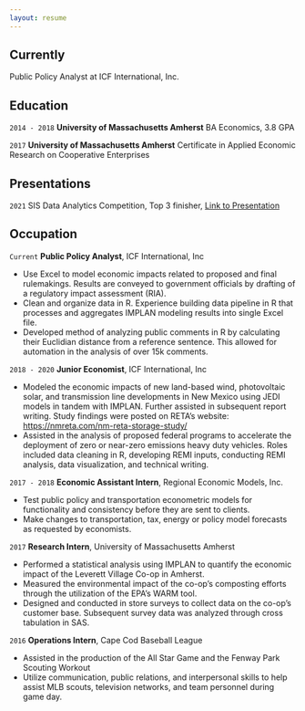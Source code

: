 ```yaml
---
layout: resume
---
```

## Currently

Public Policy Analyst at ICF International, Inc.

## Education

`2014 - 2018`
__University of Massachusetts Amherst__
BA Economics, 3.8 GPA

`2017`
__University of Massachusetts Amherst__
Certificate in Applied Economic Research on Cooperative Enterprises

## Presentations

`2021`
SIS Data Analytics Competition, Top 3 finisher, <a href="https://youtu.be/efSjcSl4_lA">Link to Presentation</a>


## Occupation

`Current`
__Public Policy Analyst__, ICF International, Inc

- Use Excel to model economic impacts related to proposed and final rulemakings. Results are conveyed to government officials by drafting of a regulatory impact assessment (RIA). 
-	Clean and organize data in R. Experience building data pipeline in R that processes and aggregates IMPLAN modeling results into single Excel file. 
-	Developed method of analyzing public comments in R by calculating their Euclidian distance from a reference sentence. This allowed for automation in the analysis of over 15k comments. 

`2018 - 2020`
__Junior Economist__, ICF International, Inc 

- Modeled the economic impacts of new land-based wind, photovoltaic solar, and transmission line developments in New Mexico using JEDI models in tandem with IMPLAN. Further assisted in subsequent report writing. Study findings were posted on RETA’s website: https://nmreta.com/nm-reta-storage-study/
-	Assisted in the analysis of proposed federal programs to accelerate the deployment of zero or near-zero emissions heavy duty vehicles. Roles included data cleaning in R, developing REMI inputs, conducting REMI analysis, data visualization, and technical writing.

`2017 - 2018`
__Economic Assistant Intern__, Regional Economic Models, Inc.

-	Test public policy and transportation econometric models for functionality and consistency before they are sent to clients.
-	Make changes to transportation, tax, energy or policy model forecasts as requested by economists.

`2017`
__Research Intern__, University of Massachusetts Amherst						

-	Performed a statistical analysis using IMPLAN to quantify the economic impact of the Leverett Village Co-op in Amherst.
-	Measured the environmental impact of the co-op’s composting efforts through the utilization of the EPA’s WARM tool.
-	Designed and conducted in store surveys to collect data on the co-op’s customer base. Subsequent survey data was analyzed through cross tabulation in SAS.

`2016`
__Operations Intern__, Cape Cod Baseball League

- Assisted in the production of the All Star Game and the Fenway Park Scouting Workout
-	Utilize communication, public relations, and interpersonal skills to help assist MLB scouts, television networks, and team personnel during game day. 




<!-- ### Footer

Last updated: May 2013 -->


